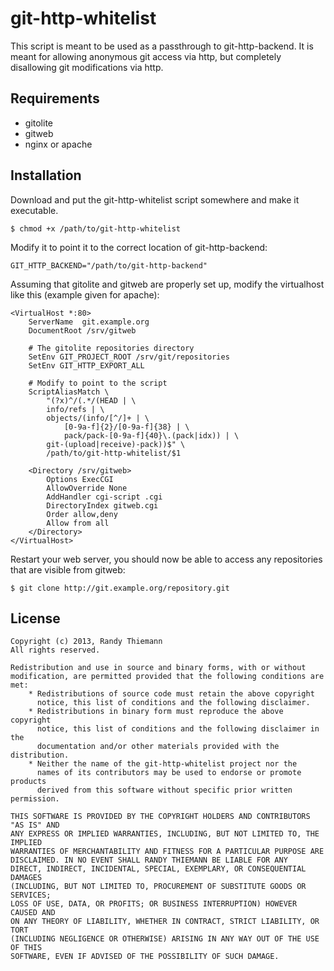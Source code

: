 git-http-whitelist
==================

This script is meant to be used as a passthrough to git-http-backend. It is
meant for allowing anonymous git access via http, but completely disallowing
git modifications via http.

Requirements
------------

- gitolite
- gitweb
- nginx or apache

Installation
------------

Download and put the git-http-whitelist script somewhere and make it executable.

```
$ chmod +x /path/to/git-http-whitelist
```

Modify it to point it to the correct location of git-http-backend:

```
GIT_HTTP_BACKEND="/path/to/git-http-backend"
```

Assuming that gitolite and gitweb are properly set up, modify the virtualhost
like this (example given for apache):

```
<VirtualHost *:80>
    ServerName  git.example.org
    DocumentRoot /srv/gitweb

    # The gitolite repositories directory
    SetEnv GIT_PROJECT_ROOT /srv/git/repositories
    SetEnv GIT_HTTP_EXPORT_ALL

    # Modify to point to the script
    ScriptAliasMatch \
        "(?x)^/(.*/(HEAD | \
        info/refs | \
        objects/(info/[^/]+ | \
            [0-9a-f]{2}/[0-9a-f]{38} | \
            pack/pack-[0-9a-f]{40}\.(pack|idx)) | \
        git-(upload|receive)-pack))$" \
        /path/to/git-http-whitelist/$1        

    <Directory /srv/gitweb>
        Options ExecCGI
        AllowOverride None
        AddHandler cgi-script .cgi
        DirectoryIndex gitweb.cgi
        Order allow,deny
        Allow from all
    </Directory>
</VirtualHost>
```

Restart your web server, you should now be able to access any repositories that
are visible from gitweb:

```
$ git clone http://git.example.org/repository.git
```

License
-------

```
Copyright (c) 2013, Randy Thiemann
All rights reserved.

Redistribution and use in source and binary forms, with or without
modification, are permitted provided that the following conditions are met:
    * Redistributions of source code must retain the above copyright
      notice, this list of conditions and the following disclaimer.
    * Redistributions in binary form must reproduce the above copyright
      notice, this list of conditions and the following disclaimer in the
      documentation and/or other materials provided with the distribution.
    * Neither the name of the git-http-whitelist project nor the
      names of its contributors may be used to endorse or promote products
      derived from this software without specific prior written permission.

THIS SOFTWARE IS PROVIDED BY THE COPYRIGHT HOLDERS AND CONTRIBUTORS "AS IS" AND
ANY EXPRESS OR IMPLIED WARRANTIES, INCLUDING, BUT NOT LIMITED TO, THE IMPLIED
WARRANTIES OF MERCHANTABILITY AND FITNESS FOR A PARTICULAR PURPOSE ARE
DISCLAIMED. IN NO EVENT SHALL RANDY THIEMANN BE LIABLE FOR ANY
DIRECT, INDIRECT, INCIDENTAL, SPECIAL, EXEMPLARY, OR CONSEQUENTIAL DAMAGES
(INCLUDING, BUT NOT LIMITED TO, PROCUREMENT OF SUBSTITUTE GOODS OR SERVICES;
LOSS OF USE, DATA, OR PROFITS; OR BUSINESS INTERRUPTION) HOWEVER CAUSED AND
ON ANY THEORY OF LIABILITY, WHETHER IN CONTRACT, STRICT LIABILITY, OR TORT
(INCLUDING NEGLIGENCE OR OTHERWISE) ARISING IN ANY WAY OUT OF THE USE OF THIS
SOFTWARE, EVEN IF ADVISED OF THE POSSIBILITY OF SUCH DAMAGE.
```
